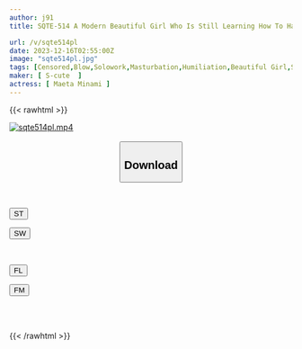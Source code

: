 ```yaml
---
author: j91
title: SQTE-514 A Modern Beautiful Girl Who Is Still Learning How To Have Sex.I Want To Give You Unaccustomed Blowjobs And Cowgirl Positions Until You Are Satisfied (Heart) Minami Maeda

url: /v/sqte514pl
date: 2023-12-16T02:55:00Z
image: "sqte514pl.jpg"
tags: [Censored,Blow,Solowork,Masturbation,Humiliation,Beautiful Girl,Squirting	 ]
maker: [ S-cute  ]
actress: [ Maeta Minami ]
---
```



{{< rawhtml >}}

<div class="video" data-videoid="90jkrOaLGeTawOp">
    <a href="javascript:;">
        <img src="/v/sqte514pl/sqte514pl.jpg" width="WIDTH" height="HEIGHT" alt="sqte514pl.mp4" loading="lazy">
    </a>
</div>

<script type="text/javascript" src="https://j91.asia/asset/on-demand-st.js"></script>

<br>
  <link rel="stylesheet" href="https://j91.asia/asset/bs5.css">
  
  <center>
  <button class="btn btn-primary" type="button" data-bs-toggle="collapse" data-bs-target=".multi-collapse" aria-expanded="false" aria-controls="multiCollapseExample1 multiCollapseExample2"><h2>Download</h2></button></center>
</p>
<div class="row">
  <div class="col">
    <div class="collapse multi-collapse" id="multiCollapseExample1">
      <div class="card card-body">
	      	      <br>
<div class="buttons">  
<p><a href="https://streamtape.to/v/90jkrOaLGeTawOp" target="_blank"><button class="btn-hover color-3"><i class="fa fa-download"></i> ST</button></a></p>
<p><a href="https://flaswish.com/kg0teixtyk1h" target="_blank"><button class="btn-hover color-2"><i class="fa fa-download"></i> SW</button></a></p></div>
    </div>
  </div>
</div>
  <div class="col">
    <div class="collapse multi-collapse" id="multiCollapseExample2">
      <div class="card card-body">
	      <br>
<div class="buttons">
<p><a href="https://filelions.site/f/96j8ns2fqvn2" target="_blank"><button class="btn-hover color-9"><i class="fa fa-download"></i> FL</button></a></p>
<p><a href="https://filemoon.sx/d/dfj267dp107m" target="_blank"><button class="btn-hover color-8"><i class="fa fa-download"></i> FM</button></a></p></div>
<br><br>
      </div>
    </div>
  </div>
</div>

{{< /rawhtml >}}